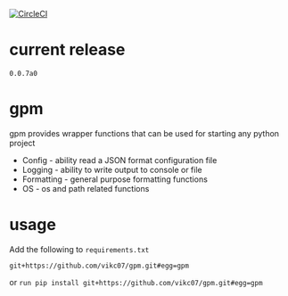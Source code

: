 [![CircleCI](https://circleci.com/gh/vikc07/gpm.svg?style=svg)](https://circleci.com/gh/vikc07/gpm)
# current release
`0.0.7a0`

# gpm
gpm provides wrapper functions that can be used for starting any python project

* Config - ability read a JSON format configuration file
* Logging - ability to write output to console or file
* Formatting - general purpose formatting functions
* OS - os and path related functions

# usage
Add the following to `requirements.txt`

    git+https://github.com/vikc07/gpm.git#egg=gpm

or `run pip install git+https://github.com/vikc07/gpm.git#egg=gpm`